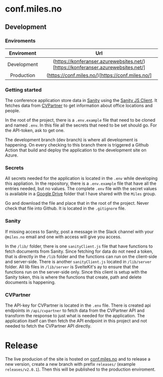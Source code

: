 # conf.miles.no

## Development

### Enviroments

| Enviroment | Url |
| :--: | :--: |
| Development | (https://konferanser.azurewebsites.net/)[https://konferanser.azurewebsites.net/] |
| Production | (https://conf.miles.no/)[https://conf.miles.no/] |

### Getting started

The conference application store data in [Sanity]() using the [Sanity JS Client](https://www.sanity.io/docs/js-client). It fetches data from [CVPartner](https://cv.miles.no) to get information about office locations and people.

In the root of the project, there is a `.env.example` file that need to be cloned and named `.env`. In this file all the secrets that need to be set should go. For the API-token, ask to get one.

The development branch (dev branch) is where all development is happening. On every checking to this branch there is triggered a Github Action that build and deploy the application to the development site on Azure.

### Secrets

All secrets needed for the application is located in the `.env` while developing this appliation. In the repository, there is a `.env.example` file that have all the entries needed, but no values. The complete `.env` file with the secret values is available in a [Google Drive](https://drive.google.com/drive/folders/1IFwHncCpfLgUwE10GgP3MLh95MUTXpuF?usp=share_link) folder that I have shared with the `Miles` group.

Go and download the file and place that in the root of the project. Never check that file into Github. It is located in the `.gitignore` file.

### Sanity

If missing access to Sanity, post a message in the Slack channel with your `@miles.no` email and one with access will give you access.

In the `/lib/` folder, there is one `sanityClient.js` file that have functions to fetch documents from Sanity. Since fetching for data do not need a token, that is directly in the `/lib` folder and the functions can run on the client-side and server-side. There is another `sanityClient.js` located in `/lib/server` folder. All lib files in `/lib/server` is SvelteKit's ay to ensure that the functions run on the server-side only. Since this client is setup with the Sanity token, this is where the functions that create, path and delete documents is happening.

### CVPartner

The API-key for CVPartner is located in the `.env` file. There is created api endpoints in `/api/cvpartner` to fetch data from the CVPartner API and transform the response to just what is needed for the application. The application itself can then fetch the API endpoint in this project and not needed to fetch the CVPartner API directly.

# Release

The live producion of the site is hosted on [conf.miles.no](https://conf.miles.no) and to release a new version, create a new branch with prefix `releases/` (example `releases/v2.0.1`). Then this will be published to the production enviroment.